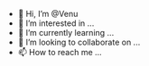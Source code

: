 - 👋 Hi, I’m @Venu
- 👀 I’m interested in ...
- 🌱 I’m currently learning ...
- 💞️ I’m looking to collaborate on ...
- 📫 How to reach me ...

<!---
Venudb/Venudb is a ✨ special ✨ repository because its `README.md` (this file) appears on your GitHub profile.
You can click the Preview link to take a look at your changes.
--->
